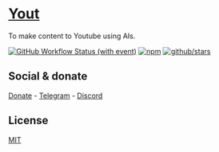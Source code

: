 # [Yout]()

To make content to Youtube using AIs.

[![GitHub Workflow Status (with event)](https://img.shields.io/github/actions/workflow/status/brtmvdl/yout/npm-publish.yml?label=GitHub%20Actions&link=https%3A%2F%2Fgithub.com%2Fbrtmvdl%2Fyout%2Factions%2Fworkflows%2Fnpm-publish.yml)](https://github.com/brtmvdl/yout/actions/workflows/npm-publish.yml) [![npm](https://img.shields.io/npm/dw/%40brtmvdl/yout?label=NPM%20Weekly%20Downloads)](https://www.npmjs.com/package/@brtmvdl/yout) [![github/stars](https://img.shields.io/github/stars/brtmvdl/yout?style=social)](https://img.shields.io/github/stars/brtmvdl/yout?style=social) 

## Social & donate

[Donate](https://link.mercadopago.com.br/brtmvdl) - [Telegram](https://t.me/+KRmg5MlqgMk0MTg5) - [Discord](https://discord.gg/2zWpWBgmPj)

## License

[MIT](./LICENSE)
